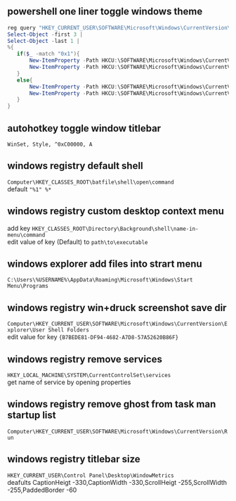 ## powershell one liner toggle windows theme
```powershell
reg query "HKEY_CURRENT_USER\SOFTWARE\Microsoft\Windows\CurrentVersion\Themes\Personalize"  /v SystemUsesLightTheme | 
Select-Object -first 3 | 
Select-Object -last 1 | 
%{
   if($_ -match "0x1"){
       New-ItemProperty -Path HKCU:\SOFTWARE\Microsoft\Windows\CurrentVersion\Themes\Personalize -Name SystemUsesLightTheme -Value 0 -Type Dword -Force;
       New-ItemProperty -Path HKCU:\SOFTWARE\Microsoft\Windows\CurrentVersion\Themes\Personalize -Name AppsUseLightTheme -Value 0 -Type Dword -Force
   }
   else{
       New-ItemProperty -Path HKCU:\SOFTWARE\Microsoft\Windows\CurrentVersion\Themes\Personalize -Name SystemUsesLightTheme -Value 1 -Type Dword -Force;
       New-ItemProperty -Path HKCU:\SOFTWARE\Microsoft\Windows\CurrentVersion\Themes\Personalize -Name AppsUseLightTheme -Value 1 -Type Dword -Force
   }
}
```

## autohotkey toggle window titlebar
```autohotkey
WinSet, Style, ^0xC00000, A
```

## windows registry default shell
`Computer\HKEY_CLASSES_ROOT\batfile\shell\open\command`<br>
default `"%1" %*`

## windows registry custom desktop context menu
add key `HKEY_CLASSES_ROOT\Directory\Background\shell\name-in-menu\command`<br>
edit value of key (Default) to `path\to\executable`

## windows explorer add files into strart menu
`C:\Users\%USERNAME%\AppData\Roaming\Microsoft\Windows\Start Menu\Programs`

## windows registry win+druck screenshot save dir
`Computer\HKEY_CURRENT_USER\SOFTWARE\Microsoft\Windows\CurrentVersion\Explorer\User Shell Folders`<br>
edit value for key `{B7BEDE81-DF94-4682-A7D8-57A52620B86F}`

## windows registry remove services
`HKEY_LOCAL_MACHINE\SYSTEM\CurrentControlSet\services`<br>
get name of service by opening properties

## windows registry remove ghost from task man startup list
`Computer\HKEY_CURRENT_USER\SOFTWARE\Microsoft\Windows\CurrentVersion\Run`

## windows registry titlebar size
`HKEY_CURRENT_USER\Control Panel\Desktop\WindowMetrics`<br>
deafults CaptionHeigt -330,CaptionWidth -330,ScrollHeigt -255,ScrollWidth -255,PaddedBorder -60

